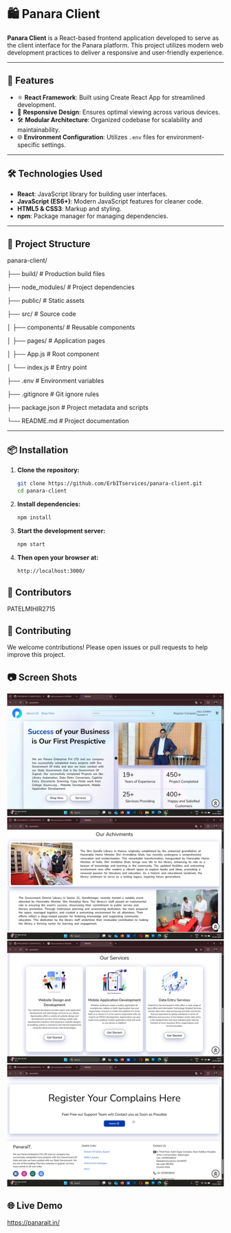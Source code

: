 # 🛍️ Panara Client

**Panara Client** is a React-based frontend application developed to serve as the client interface for the Panara platform. This project utilizes modern web development practices to deliver a responsive and user-friendly experience.

---

## 🚀 Features

- ⚛️ **React Framework**: Built using Create React App for streamlined development.
- 🎨 **Responsive Design**: Ensures optimal viewing across various devices.
- 🛠️ **Modular Architecture**: Organized codebase for scalability and maintainability.
- 🌐 **Environment Configuration**: Utilizes `.env` files for environment-specific settings.

---

## 🛠️ Technologies Used

- **React**: JavaScript library for building user interfaces.
- **JavaScript (ES6+)**: Modern JavaScript features for cleaner code.
- **HTML5 & CSS3**: Markup and styling.
- **npm**: Package manager for managing dependencies.

---

## 📁 Project Structure

panara-client/

├── build/ # Production build files

├── node_modules/ # Project dependencies

├── public/ # Static assets

├── src/ # Source code

│ ├── components/ # Reusable components

│ ├── pages/ # Application pages

│ ├── App.js # Root component

│ └── index.js # Entry point

├── .env # Environment variables

├── .gitignore # Git ignore rules

├── package.json # Project metadata and scripts

└── README.md # Project documentation

---

## 📦 Installation

1. **Clone the repository:**

   ```bash
   git clone https://github.com/ErbITservices/panara-client.git
   cd panara-client
   ```
2. **Install dependencies:**

   ```bash
   npm install
   ```
3. **Start the development server:**

   ```bash
   npm start
   ```
4. **Then open your browser at:**

   ```bash
   http://localhost:3000/
   ```

## 👥 Contributors
 PATELMIHIR2715

## 🤝 Contributing
 We welcome contributions! Please open issues or pull requests to help improve this project.

## 📷 Screen Shots

![Dashboard ](https://github.com/ErbITservices/panara-client/blob/f238ca2b40bed122643132bd8160d1112516a132/Screenshot/Screenshot%20(1).png)
![Dashboard ](https://github.com/ErbITservices/panara-client/blob/f238ca2b40bed122643132bd8160d1112516a132/Screenshot/Screenshot%20(2).png)
![Dashboard ](https://github.com/ErbITservices/panara-client/blob/f238ca2b40bed122643132bd8160d1112516a132/Screenshot/Screenshot%20(3).png)
![Dashboard ](https://github.com/ErbITservices/panara-client/blob/f238ca2b40bed122643132bd8160d1112516a132/Screenshot/Screenshot%20(4).png)


## 🌐 Live Demo
  https://panarait.in/
